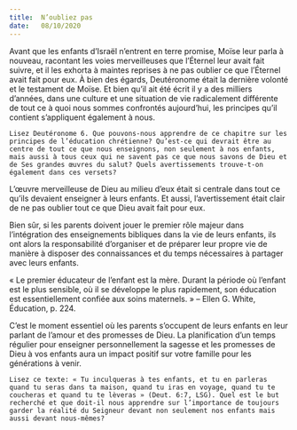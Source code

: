 ```yaml
---
title:  N’oubliez pas
date:   08/10/2020
---
```


Avant que les enfants d’Israël n’entrent en terre promise, Moïse leur parla à nouveau, racontant les voies merveilleuses que l’Éternel leur avait fait suivre, et il les exhorta à maintes reprises à ne pas oublier ce que l’Éternel avait fait pour eux. À bien des égards, Deutéronome était la dernière volonté et le testament de Moïse. Et bien qu’il ait été écrit il y a des milliers d’années, dans une culture et une situation de vie radicalement différente de tout ce à quoi nous sommes confrontés aujourd’hui, les principes qu’il contient s’appliquent également à nous.

`Lisez Deutéronome 6. Que pouvons-nous apprendre de ce chapitre sur les principes de l’éducation chrétienne? Qu’est-ce qui devrait être au centre de tout ce que nous enseignons, non seulement à nos enfants, mais aussi à tous ceux qui ne savent pas ce que nous savons de Dieu et de Ses grandes œuvres du salut? Quels avertissements trouve-t-on également dans ces versets?`

L’œuvre merveilleuse de Dieu au milieu d’eux était si centrale dans tout ce qu’ils devaient enseigner à leurs enfants. Et aussi, l’avertissement était clair de ne pas oublier tout ce que Dieu avait fait pour eux.

Bien sûr, si les parents doivent jouer le premier rôle majeur dans l’intégration des enseignements bibliques dans la vie de leurs enfants, ils ont alors la responsabilité d’organiser et de préparer leur propre vie de manière à disposer des connaissances et du temps nécessaires à partager avec leurs enfants.

« Le premier éducateur de l’enfant est la mère. Durant la période où l’enfant est le plus sensible, où il se développe le plus rapidement, son éducation est essentiellement confiée aux soins maternels. » – Ellen G. White, Éducation, p. 224.

C’est le moment essentiel où les parents s’occupent de leurs enfants en leur parlant de l’amour et des promesses de Dieu. La planification d’un temps régulier pour enseigner personnellement la sagesse et les promesses de Dieu à vos enfants aura un impact positif sur votre famille pour les générations à venir.

`Lisez ce texte: « Tu inculqueras à tes enfants, et tu en parleras quand tu seras dans ta maison, quand tu iras en voyage, quand tu te coucheras et quand tu te lèveras » (Deut. 6:7, LSG). Quel est le but recherché et que doit-il nous apprendre sur l’importance de toujours garder la réalité du Seigneur devant non seulement nos enfants mais aussi devant nous-mêmes?`